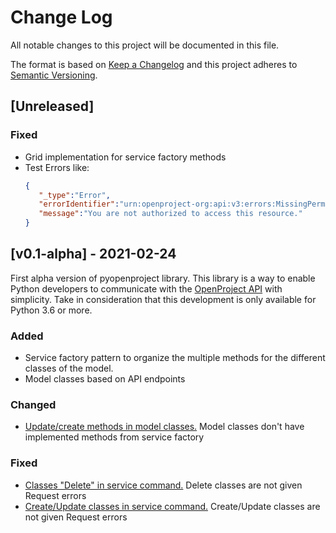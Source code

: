 # Change Log

All notable changes to this project will be documented in this file.

The format is based on [Keep a Changelog](http://keepachangelog.com/)
and this project adheres to [Semantic Versioning](http://semver.org/).

## [Unreleased]

### Fixed

- Grid implementation for service factory methods
- Test Errors like:
  ```json
  {
     "_type":"Error",
     "errorIdentifier":"urn:openproject-org:api:v3:errors:MissingPermission",
     "message":"You are not authorized to access this resource."
  }
  ```

## [v0.1-alpha] - 2021-02-24

First alpha version of pyopenproject library. This library is a way to enable Python developers to communicate with
the [OpenProject API](https://docs.openproject.org/api/) with simplicity. Take in consideration that this development is
only available for Python 3.6 or more.

### Added

- Service factory pattern to organize the multiple methods for the different classes of the model.
- Model classes based on API endpoints

### Changed

- [Update/create methods in model classes.](https://github.com/Flying-Free/pyopenproject/issues/2)
  Model classes don't have implemented methods from service factory

### Fixed

- [Classes "Delete" in service command.](https://github.com/Flying-Free/pyopenproject/issues/3)
  Delete classes are not given Request errors
- [Create/Update classes in service command.](https://github.com/Flying-Free/pyopenproject/issues/1)
  Create/Update classes are not given Request errors
